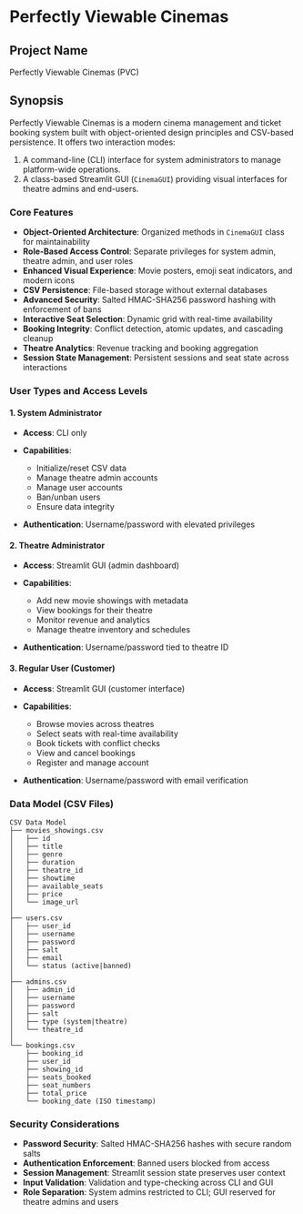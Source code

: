 # Perfectly Viewable Cinemas

## Project Name

Perfectly Viewable Cinemas (PVC)

## Synopsis

Perfectly Viewable Cinemas is a modern cinema management and ticket booking system built with object-oriented design principles and CSV-based persistence. It offers two interaction modes:

1. A command-line (CLI) interface for system administrators to manage platform-wide operations.
2. A class-based Streamlit GUI (`CinemaGUI`) providing visual interfaces for theatre admins and end-users.

### Core Features

* **Object-Oriented Architecture**: Organized methods in `CinemaGUI` class for maintainability
* **Role-Based Access Control**: Separate privileges for system admin, theatre admin, and user roles
* **Enhanced Visual Experience**: Movie posters, emoji seat indicators, and modern icons
* **CSV Persistence**: File-based storage without external databases
* **Advanced Security**: Salted HMAC-SHA256 password hashing with enforcement of bans
* **Interactive Seat Selection**: Dynamic grid with real-time availability
* **Booking Integrity**: Conflict detection, atomic updates, and cascading cleanup
* **Theatre Analytics**: Revenue tracking and booking aggregation
* **Session State Management**: Persistent sessions and seat state across interactions

### User Types and Access Levels

#### 1. System Administrator

* **Access**: CLI only
* **Capabilities**:

  * Initialize/reset CSV data
  * Manage theatre admin accounts
  * Manage user accounts
  * Ban/unban users
  * Ensure data integrity
* **Authentication**: Username/password with elevated privileges

#### 2. Theatre Administrator

* **Access**: Streamlit GUI (admin dashboard)
* **Capabilities**:

  * Add new movie showings with metadata
  * View bookings for their theatre
  * Monitor revenue and analytics
  * Manage theatre inventory and schedules
* **Authentication**: Username/password tied to theatre ID

#### 3. Regular User (Customer)

* **Access**: Streamlit GUI (customer interface)
* **Capabilities**:

  * Browse movies across theatres
  * Select seats with real-time availability
  * Book tickets with conflict checks
  * View and cancel bookings
  * Register and manage account
* **Authentication**: Username/password with email verification

### Data Model (CSV Files)

```
CSV Data Model
├── movies_showings.csv
│   ├── id
│   ├── title
│   ├── genre
│   ├── duration
│   ├── theatre_id
│   ├── showtime
│   ├── available_seats
│   ├── price
│   └── image_url
│
├── users.csv
│   ├── user_id
│   ├── username
│   ├── password
│   ├── salt
│   ├── email
│   └── status (active|banned)
│
├── admins.csv
│   ├── admin_id
│   ├── username
│   ├── password
│   ├── salt
│   ├── type (system|theatre)
│   └── theatre_id
│
└── bookings.csv
    ├── booking_id
    ├── user_id
    ├── showing_id
    ├── seats_booked
    ├── seat_numbers
    ├── total_price
    └── booking_date (ISO timestamp)
```

### Security Considerations

* **Password Security**: Salted HMAC-SHA256 hashes with secure random salts
* **Authentication Enforcement**: Banned users blocked from access
* **Session Management**: Streamlit session state preserves user context
* **Input Validation**: Validation and type-checking across CLI and GUI
* **Role Separation**: System admins restricted to CLI; GUI reserved for theatre admins and users
